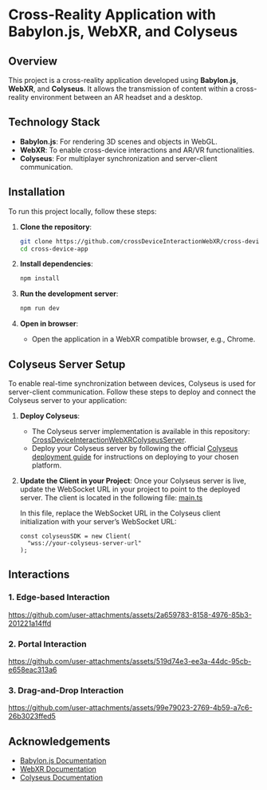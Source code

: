 # Cross-Reality Application with Babylon.js, WebXR, and Colyseus

## Overview

This project is a cross-reality application developed using **Babylon.js**, **WebXR**, and **Colyseus**. It allows the transmission of content within a cross-reality environment between an AR headset and a desktop.

## Technology Stack

- **Babylon.js**: For rendering 3D scenes and objects in WebGL.
- **WebXR**: To enable cross-device interactions and AR/VR functionalities.
- **Colyseus**: For multiplayer synchronization and server-client communication.
  
## Installation

To run this project locally, follow these steps:

1. **Clone the repository**:
    ```bash
    git clone https://github.com/crossDeviceInteractionWebXR/cross-device-app.git
    cd cross-device-app
    ```

2. **Install dependencies**:
    ```bash
    npm install
    ```

3. **Run the development server**:
    ```bash
    npm run dev
    ```

4. **Open in browser**:
    - Open the application in a WebXR compatible browser, e.g., Chrome.

## Colyseus Server Setup

To enable real-time synchronization between devices, Colyseus is used for server-client communication. Follow these steps to deploy and connect the Colyseus server to your application:

1. **Deploy Colyseus**:
    - The Colyseus server implementation is available in this repository: [CrossDeviceInteractionWebXRColyseusServer](https://github.com/EClp007/CrossDeviceInteractionWebXRColyseusServer).
    - Deploy your Colyseus server by following the official [Colyseus deployment guide](https://docs.colyseus.io/colyseus/deployment/) for instructions on deploying to your chosen platform. 

2. **Update the Client in your Project**: Once your Colyseus server is live, update the WebSocket URL in your project to point to the deployed server. The client is located in the following file: [main.ts](https://github.com/EClp007/CrossDeviceInteractionWebXR/blob/main/src/scenes/main.ts)

     In this file, replace the WebSocket URL in the Colyseus client initialization with your server’s WebSocket URL:

     ```
    const colyseusSDK = new Client(
       "wss://your-colyseus-server-url"
     );
      ```


## Interactions

### 1. Edge-based Interaction
https://github.com/user-attachments/assets/2a659783-8158-4976-85b3-201221a14ffd

### 2. Portal Interaction
https://github.com/user-attachments/assets/519d74e3-ee3a-44dc-95cb-e658eac313a6

### 3. Drag-and-Drop Interaction
https://github.com/user-attachments/assets/99e79023-2769-4b59-a7c6-26b3023ffed5

## Acknowledgements

- [Babylon.js Documentation](https://doc.babylonjs.com/)
- [WebXR Documentation](https://immersive-web.github.io/webxr/)
- [Colyseus Documentation](https://docs.colyseus.io/)










